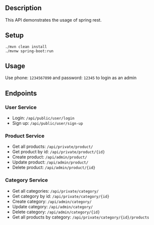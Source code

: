 ## Description
This API demonstrates the usage of spring rest.

## Setup
```
./mvn clean install
./mvnw spring-boot:run
```

## Usage

Use phone: `1234567890` and password: `12345` to login as an admin

## Endpoints

### User Service
- Login: `/api/public/user/login`
- Sign up: `/api/public/user/sign-up`

### Product Service
- Get all products: `/api/private/product/`
- Get product by id: `/api/private/product/{id}`
- Create product: `/api/admin/product/`
- Update product: `/api/admin/product/`
- Delete product: `/api/admin/product/{id}`

### Category Service
- Get all categories: `/api/private/category/`
- Get category by id: `/api/private/category/{id}`
- Create category: `/api/admin/category/`
- Update category: `/api/admin/category/`
- Delete category: `/api/admin/category/{id}`
- Get all products by category: `/api/private/category/{id}/products`